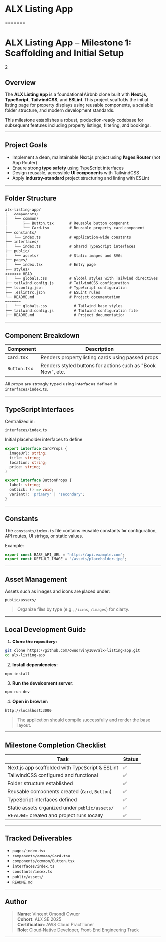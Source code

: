  
# ALX Listing App
=======

#  ALX Listing App – Milestone 1: Scaffolding and Initial Setup
 2

## Overview

The **ALX Listing App** is a foundational Airbnb clone built with **Next.js**, **TypeScript**, **TailwindCSS**, and **ESLint**. This project scaffolds the initial listing page for property displays using reusable components, a scalable folder structure, and modern development standards.

This milestone establishes a robust, production-ready codebase for subsequent features including property listings, filtering, and bookings.

---

## Project Goals

- Implement a clean, maintainable Next.js project using **Pages Router** (not App Router)
- Ensure strong **type safety** using TypeScript interfaces
- Design reusable, accessible **UI components** with TailwindCSS
- Apply **industry-standard** project structuring and linting with ESLint

---

## Folder Structure

```txt
alx-listing-app/
├── components/
│   └── common/
│       ├── Button.tsx       # Reusable button component
│       └── Card.tsx         # Reusable property card component
├── constants/
│   └── index.ts             # Application-wide constants
├── interfaces/
│   └── index.ts             # Shared TypeScript interfaces
├── public/
│   └── assets/              # Static images and SVGs
├── pages/
│   └── index.tsx            # Entry page
├── styles/
<<<<<<< HEAD
│   └── globals.css          # Global styles with Tailwind directives
├── tailwind.config.js       # TailwindCSS configuration
├── tsconfig.json            # TypeScript configuration
├── .eslintrc.json           # ESLint rules
└── README.md                # Project documentation
=======
│   └── globals.css            # Tailwind base styles
├── tailwind.config.js         # Tailwind configuration file
├── README.md                  # Project documentation
```

---

##  Component Breakdown

| Component           | Description                                                 |
|---------------------|-------------------------------------------------------------|
| `Card.tsx`          | Renders property listing cards using passed props           |
| `Button.tsx`        | Renders styled buttons for actions such as "Book Now", etc. |

All props are strongly typed using interfaces defined in `interfaces/index.ts`.

---

##  TypeScript Interfaces

Centralized in:

```
interfaces/index.ts
```

Initial placeholder interfaces to define:

```ts
export interface CardProps {
  imageUrl: string;
  title: string;
  location: string;
  price: string;
}

export interface ButtonProps {
  label: string;
  onClick: () => void;
  variant?: 'primary' | 'secondary';
}
```

---

##  Constants

The `constants/index.ts` file contains reusable constants for configuration, API routes, UI strings, or static values.

Example:

```ts
export const BASE_API_URL = "https://api.example.com";
export const DEFAULT_IMAGE = "/assets/placeholder.jpg";
```

---

##  Asset Management

Assets such as images and icons are placed under:

```
public/assets/
```

> Organize files by type (e.g., `/icons`, `/images`) for clarity.

---

##  Local Development Guide

1. **Clone the repository:**

```bash
git clone https://github.com/owuorviny109/alx-listing-app.git
cd alx-listing-app
```

2. **Install dependencies:**

```bash
npm install
```

3. **Run the development server:**

```bash
npm run dev
```

4. **Open in browser:**

```
http://localhost:3000
```

> The application should compile successfully and render the base layout.

---

##  Milestone Completion Checklist

| Task                                             | Status     |
|--------------------------------------------------|------------|
| Next.js app scaffolded with TypeScript & ESLint | ✅          |
| TailwindCSS configured and functional            | ✅          |
| Folder structure established                     | ✅          |
| Reusable components created (`Card`, `Button`)   | ✅          |
| TypeScript interfaces defined                    | ✅          |
| Static assets organized under `public/assets/`   | ✅          |
| README created and project runs locally          | ✅          |

---

##  Tracked Deliverables

- `pages/index.tsx`
- `components/common/Card.tsx`
- `components/common/Button.tsx`
- `interfaces/index.ts`
- `constants/index.ts`
- `public/assets/`
- `README.md`

---

##  Author

> **Name**: Vincent Omondi Owuor  
> **Cohort**: ALX SE 2025  
> **Certification**: AWS Cloud Practitioner  
> **Role**: Cloud-Native Developer, Front-End Engineering Track

---
 

